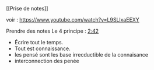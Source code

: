 
[[Prise de notes]]

voir : <https://www.youtube.com/watch?v=L9SLlxaEEXY>

Prendre des notes
Le 4 principe : [2:42](https://www.youtube.com/watch?v=L9SLlxaEEXY\&t=2m42s) 
- Écrire tout le temps. 
- Tout est connaissance.  
- les pensé sont les base irrecductible de la connaisance
- interconnection des penée
